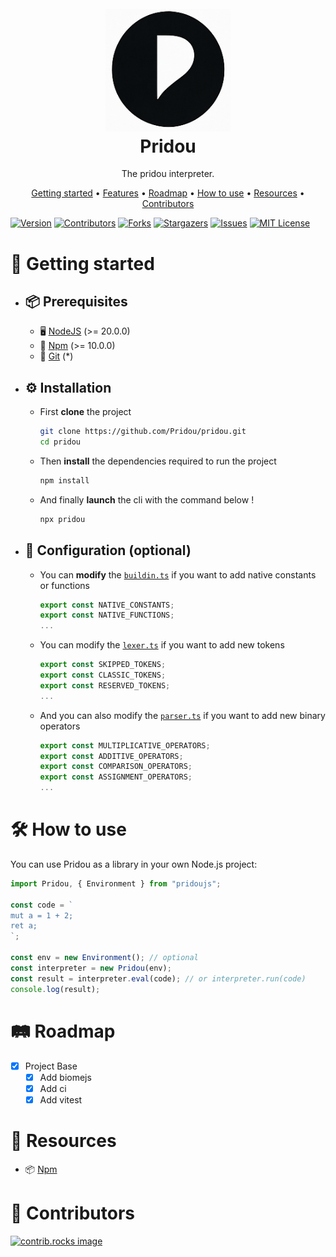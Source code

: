 <h1 align="center">
  <br>
  <a href="https://github.com/Pridou/pridou"><img src="./.github/assets/logo.png" width="200" alt="Pridou"></a>
  <br>
  Pridou
  <br>
</h1>

<p align="center">The pridou interpreter.</p>

<p align="center">
  <a href="#-getting-started">Getting started</a> •
  <a href="#-features">Features</a> •
  <a href="#%EF%B8%8F-roadmap">Roadmap</a> •
    <a href="#-how-to-use">How to use</a> •
  <a href="#-resources">Resources</a> •
  <a href="#-contributors">Contributors</a>
</p>

[![Version][version-shield]][version-url]
[![Contributors][contributors-shield]][contributors-url]
[![Forks][forks-shield]][forks-url]
[![Stargazers][stars-shield]][stars-url]
[![Issues][issues-shield]][issues-url]
[![MIT License][license-shield]][license-url]

# 🚀 Getting started

-   ## 📦 Prerequisites

    -   🖥️ [NodeJS](https://nodejs.org/) (>= 20.0.0)
    -   🧩 [Npm](https://www.npmjs.com/) (>= 10.0.0)
    -   🐙 [Git](https://git-scm.com/) (\*)

-   ## ⚙️ Installation

    -   First **clone** the project

        ```bash
        git clone https://github.com/Pridou/pridou.git
        cd pridou
        ```

    -   Then **install** the dependencies required to run the project

        ```bash
        npm install
        ```

    -   And finally **launch** the cli with the command below !

        ```bash
        npx pridou
        ```

-   ## 🔧 Configuration (optional)

    -   You can **modify** the [`buildin.ts`](./src/config/builtin.ts) if you want to add native constants or functions

        ```ts
        export const NATIVE_CONSTANTS;
        export const NATIVE_FUNCTIONS;
        ...
        ```

    -  You can modify the [`lexer.ts`](./src/config/lexer.ts) if you want to add new tokens
        ```ts
        export const SKIPPED_TOKENS;
        export const CLASSIC_TOKENS;
        export const RESERVED_TOKENS;
        ...
        ```

    - And you can also modify the [`parser.ts`](./src/config/parser.ts) if you want to add new binary operators
        ```ts
        export const MULTIPLICATIVE_OPERATORS;
        export const ADDITIVE_OPERATORS;
        export const COMPARISON_OPERATORS;
        export const ASSIGNMENT_OPERATORS;
        ...
        ```

# 🛠️ How to use

You can use Pridou as a library in your own Node.js project:

```js
import Pridou, { Environment } from "pridoujs";

const code = `
mut a = 1 + 2;
ret a;
`;

const env = new Environment(); // optional
const interpreter = new Pridou(env);
const result = interpreter.eval(code); // or interpreter.run(code)
console.log(result);
```

# 🛤️ Roadmap

-   [x] Project Base
    -   [x] Add biomejs
    -   [x] Add ci
    -   [x] Add vitest

# 📎 Resources

-   📦 [Npm](https://www.npmjs.com/package/pridou)

# 🤝 Contributors

<a href="https://github.com/Pridou/pridou/graphs/contributors">
  <img src="https://contrib.rocks/image?repo=Pridou/pridou" alt="contrib.rocks image" />
</a>

[version-shield]: https://img.shields.io/github/package-json/v/Pridou/pridou?style=for-the-badge
[version-url]: https://github.com/Pridou/pridou/releases/latest
[contributors-shield]: https://img.shields.io/github/contributors/Pridou/pridou.svg?style=for-the-badge
[contributors-url]: https://github.com/Pridou/pridou/graphs/contributors
[forks-shield]: https://img.shields.io/github/forks/Pridou/pridou.svg?style=for-the-badge
[forks-url]: https://github.com/Pridou/pridou/network/members
[stars-shield]: https://img.shields.io/github/stars/Pridou/pridou.svg?style=for-the-badge
[stars-url]: https://github.com/Pridou/pridou/stargazers
[issues-shield]: https://img.shields.io/github/issues/Pridou/pridou.svg?style=for-the-badge
[issues-url]: https://github.com/Pridou/pridou/issues
[license-shield]: https://img.shields.io/github/license/Pridou/pridou.svg?style=for-the-badge
[license-url]: https://github.com/Pridou/pridou/blob/main/LICENSE.txt
